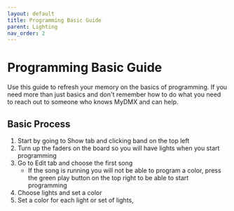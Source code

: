 ```yaml
---
layout: default
title: Programming Basic Guide
parent: Lighting
nav_order: 2
---
```


# Programming Basic Guide
Use this guide to refresh your memory on the basics of programming. If you need more than just basics and don't remember how to do what you need to reach out to someone who knows MyDMX and can help.

## Basic Process
1. Start by going to Show tab and clicking band on the top left
1. Turn up the faders on the board so you will have lights when you start programming
1. Go to Edit tab and choose the first song
   - If the song is running you will not be able to program a color, press the green play button on the top right to be able to start programming
1. Choose lights and set a color
1. Set a color for each light or set of lights, 